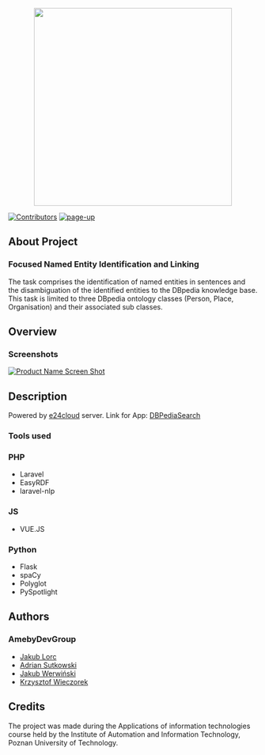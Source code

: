 <p align="center"><img src="https://github.com/KrzychuW/DBPediaSearch/blob/master/logo.svg" width="400"></p>

[![Contributors][contributors-shield]][contributors-url]
[![page-up][page-up-shields]][page-up-url]
## About Project 

### Focused Named Entity Identification and Linking

The task comprises the identification of named entities in sentences and the disambiguation of the identified entities to the DBpedia knowledge base. This task is limited to three DBpedia ontology classes (Person, Place, Organisation) and their associated sub classes.


## Overview 
### Screenshots
[![Product Name Screen Shot][product-screenshot]](https://dbpsearch.online/)

## Description
Powered by <a href="https://www.e24cloud.com/">e24cloud</a> server. 
Link for App: <a href="https://dbpsearch.online/">DBPediaSearch</a> 
### Tools used

### PHP
- Laravel
- EasyRDF
- laravel-nlp

### JS
- VUE.JS

### Python
- Flask
- spaCy 
- Polyglot
- PySpotlight


## Authors 

### AmebyDevGroup 
- <a href="https://github.com/jlorc">Jakub Lorc</a>
- <a href="https://github.com/Dens0">Adrian Sutkowski</a>
- <a href="https://github.com/WerVa">Jakub Werwiński</a>
- <a href="https://github.com/KrzychuW">Krzysztof Wieczorek</a>



## Credits

The project was made during the Applications of information technologies course held by the Institute of Automation and Information Technology, Poznan University of Technology.



<!-- MARKDOWN LINKS & IMAGES -->
[product-screenshot]: images/screenshot.png
[contributors-shield]: https://img.shields.io/github/contributors/KrzychuW/DBPediaSearch
[contributors-url]: https://github.com/KrzychuW/DBPediaSearch/graphs/contributors
[page-up-shields]: https://img.shields.io/website?url=https%3A%2F%2Fwww.dbpsearch.online%2F
[page-up-url]: https://dbpsearch.online/
